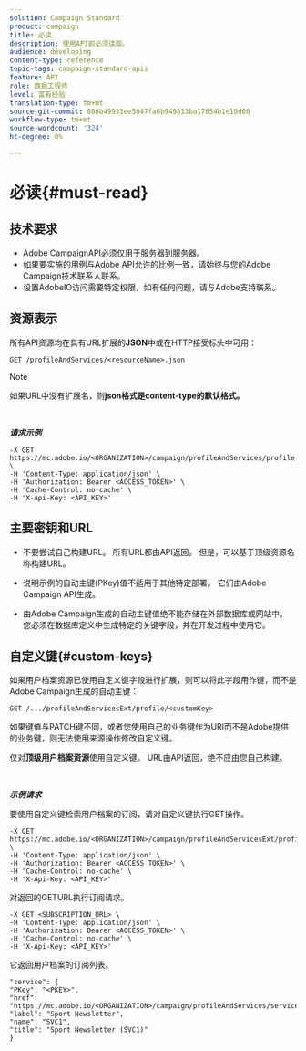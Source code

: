 ```yaml
---
solution: Campaign Standard
product: campaign
title: 必读
description: 使用API前必须读取。
audience: developing
content-type: reference
topic-tags: campaign-standard-apis
feature: API
role: 数据工程师
level: 富有经验
translation-type: tm+mt
source-git-commit: 088b49931ee5047fa6b949813ba17654b1e10d60
workflow-type: tm+mt
source-wordcount: '324'
ht-degree: 0%

---
```



# 必读{#must-read}

## 技术要求

* Adobe CampaignAPI必须仅用于服务器到服务器。
* 如果要实施的用例与Adobe API允许的比例一致，请始终与您的Adobe Campaign技术联系人联系。
* 设置AdobeIO访问需要特定权限，如有任何问题，请与Adobe支持联系。

## 资源表示

所有API资源均在具有URL扩展的&#x200B;**JSON**&#x200B;中或在HTTP接受标头中可用：

`GET /profileAndServices/<resourceName>.json`

>[!NOTE]
>
>如果URL中没有扩展名，则&#x200B;**json格式是content-type的默认格式。**

<br/>

***请求示例***

```
-X GET https://mc.adobe.io/<ORGANIZATION>/campaign/profileAndServices/profile.json \
-H 'Content-Type: application/json' \
-H 'Authorization: Bearer <ACCESS_TOKEN>' \
-H 'Cache-Control: no-cache' \
-H 'X-Api-Key: <API_KEY>'
```

## 主要密钥和URL

* 不要尝试自己构建URL。 所有URL都由API返回。 但是，可以基于顶级资源名称构建URL。

* 说明示例的自动主键(PKey)值不适用于其他特定部署。 它们由Adobe Campaign API生成。

* 由Adobe Campaign生成的自动主键值绝不能存储在外部数据库或网站中。 您必须在数据库定义中生成特定的关键字段，并在开发过程中使用它。

## 自定义键{#custom-keys}

如果用户档案资源已使用自定义键字段进行扩展，则可以将此字段用作键，而不是Adobe Campaign生成的自动主键：

`GET /.../profileAndServicesExt/profile/<customKey>`

如果键值与PATCH键不同，或者您使用自己的业务键作为URI而不是Adobe提供的业务键，则无法使用来源操作修改自定义键。

仅对&#x200B;**顶级用户档案资源**&#x200B;使用自定义键。 URL由API返回，绝不应由您自己构建。

<br/>

***示例请求***

要使用自定义键检索用户档案的订阅，请对自定义键执行GET操作。

```
-X GET https://mc.adobe.io/<ORGANIZATION>/campaign/profileAndServicesExt/profile/<customKey> \
-H 'Content-Type: application/json' \
-H 'Authorization: Bearer <ACCESS_TOKEN>' \
-H 'Cache-Control: no-cache' \
-H 'X-Api-Key: <API_KEY>'
```

对返回的GETURL执行订阅请求。

```
-X GET <SUBSCRIPTION_URL> \
-H 'Content-Type: application/json' \
-H 'Authorization: Bearer <ACCESS_TOKEN>' \
-H 'Cache-Control: no-cache' \
-H 'X-Api-Key: <API_KEY>'
```

它返回用户档案的订阅列表。

```
"service": {
"PKey": "<PKEY>",
"href": "https://mc.adobe.io/<ORGANIZATION>/campaign/profileAndServices/service/<PKEY>",
"label": "Sport Newsletter",
"name": "SVC1",
"title": "Sport Newsletter (SVC1)"
}
```
